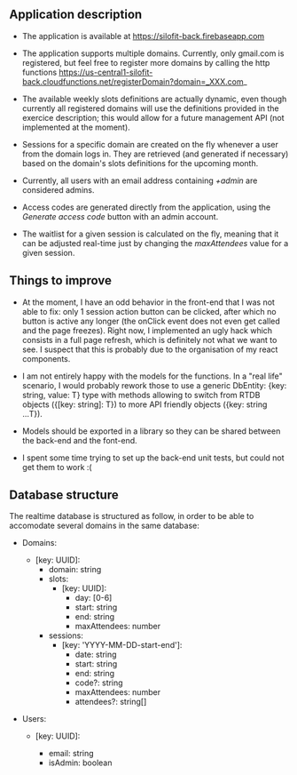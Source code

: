 ## Application description

-   The application is available at https://silofit-back.firebaseapp.com

-   The application supports multiple domains. Currently, only gmail.com is registered, but feel free to register more domains by calling the http functions https://us-central1-silofit-back.cloudfunctions.net/registerDomain?domain=_XXX.com_

-   The available weekly slots definitions are actually dynamic, even though currently all registered domains will use the definitions provided in the exercice description; this would allow for a future management API (not implemented at the moment).

-   Sessions for a specific domain are created on the fly whenever a user from the domain logs in. They are retrieved (and generated if necessary) based on the domain's slots definitions for the upcoming month.

-   Currently, all users with an email address containing _+admin_ are considered admins.

-   Access codes are generated directly from the application, using the _Generate access code_ button with an admin account.

-   The waitlist for a given session is calculated on the fly, meaning that it can be adjusted real-time just by changing the _maxAttendees_ value for a given session.

## Things to improve

-   At the moment, I have an odd behavior in the front-end that I was not able to fix: only 1 session action button can be clicked, after which no button is active any longer (the onClick event does not even get called and the page freezes). Right now, I implemented an ugly hack which consists in a full page refresh, which is definitely not what we want to see. I suspect that this is probably due to the organisation of my react components.

-   I am not entirely happy with the models for the functions. In a "real life" scenario, I would probably rework those to use a generic DbEntity<T>: {key: string, value: T} type with methods allowing to switch from RTDB objects ({[key: string]: T}) to more API friendly objects ({key: string ...T}).

-   Models should be exported in a library so they can be shared between the back-end and the font-end.

-   I spent some time trying to set up the back-end unit tests, but could not get them to work :(

## Database structure

The realtime database is structured as follow, in order to be able to accomodate several domains in the same database:

-   Domains:

    -   [key: UUID]:
        -   domain: string
        -   slots:
            -   [key: UUID]:
                -   day: [0-6]
                -   start: string
                -   end: string
                -   maxAttendees: number
        -   sessions:
            -   [key: 'YYYY-MM-DD-start-end']:
                -   date: string
                -   start: string
                -   end: string
                -   code?: string
                -   maxAttendees: number
                -   attendees?: string[]

-   Users:

    -   [key: UUID]:

        -   email: string
        -   isAdmin: boolean
